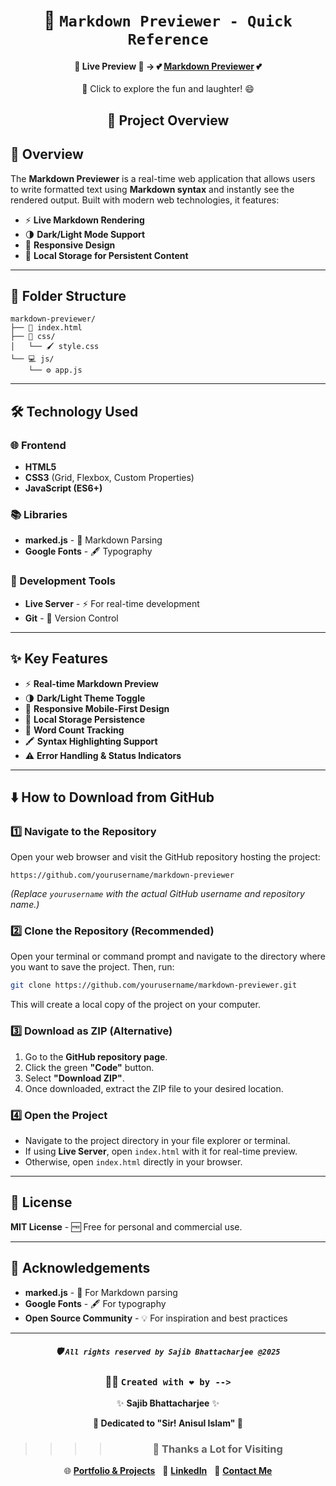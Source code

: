 <div align="center">

# 📝 `Markdown Previewer - Quick Reference`

#### 🌟 **Live Preview** 🌟 → 💕 [**Markdown Previewer**](https://sbc-elearning.netlify.app/) 💕

🎉 Click to explore the fun and laughter! 😄

## 🚀 Project Overview

</div>

## 🚀 Overview

The **Markdown Previewer** is a real-time web application that allows users to write formatted text using **Markdown syntax** and instantly see the rendered output. Built with modern web technologies, it features:

- ⚡ **Live Markdown Rendering**
- 🌗 **Dark/Light Mode Support**
- 📱 **Responsive Design**
- 💾 **Local Storage for Persistent Content**

---

## 📂 Folder Structure

```
markdown-previewer/
├── 📄 index.html
├── 🎨 css/
│   └── 🖌️ style.css
└── 💻 js/
    └── ⚙️ app.js
```

---

## 🛠️ Technology Used

### 🌐 Frontend

- **HTML5**
- **CSS3** (Grid, Flexbox, Custom Properties)
- **JavaScript (ES6+)**

### 📚 Libraries

- **marked.js** - 📝 Markdown Parsing
- **Google Fonts** - 🖋️ Typography

### 🔧 Development Tools

- **Live Server** - ⚡ For real-time development
- **Git** - 🔄 Version Control

---

## ✨ Key Features

- ⚡ **Real-time Markdown Preview**
- 🌗 **Dark/Light Theme Toggle**
- 📱 **Responsive Mobile-First Design**
- 💾 **Local Storage Persistence**
- 🔢 **Word Count Tracking**
- 🖍️ **Syntax Highlighting Support**
- ⚠️ **Error Handling & Status Indicators**

---

## ⬇️ How to Download from GitHub

### 1️⃣ Navigate to the Repository

Open your web browser and visit the GitHub repository hosting the project:

```
https://github.com/yourusername/markdown-previewer
```

_(Replace `yourusername` with the actual GitHub username and repository name.)_

### 2️⃣ Clone the Repository (Recommended)

Open your terminal or command prompt and navigate to the directory where you want to save the project. Then, run:

```bash
git clone https://github.com/yourusername/markdown-previewer.git
```

This will create a local copy of the project on your computer.

### 3️⃣ Download as ZIP (Alternative)

1. Go to the **GitHub repository page**.
2. Click the green **"Code"** button.
3. Select **"Download ZIP"**.
4. Once downloaded, extract the ZIP file to your desired location.

### 4️⃣ Open the Project

- Navigate to the project directory in your file explorer or terminal.
- If using **Live Server**, open `index.html` with it for real-time preview.
- Otherwise, open `index.html` directly in your browser.

---

## 📜 License

**MIT License** - 🆓 Free for personal and commercial use.

---

## 🙏 Acknowledgements

- **marked.js** - 📝 For Markdown parsing
- **Google Fonts** - 🖋️ For typography
- **Open Source Community** - 💡 For inspiration and best practices

---

<div align="center">

##### 🛡️ `All rights reserved by Sajib Bhattacharjee @2025`

### 👨‍💻 `Created with ❤️ by -->`

✨ **Sajib Bhattacharjee** ✨

**💖 Dedicated to "Sir! Anisul Islam" 💖**

> > > > ### 🙏 Thanks a Lot for Visiting

🌐 [**Portfolio & Projects**](https://github.com/Sajib-Bhattacharjee)  
💼 [**LinkedIn**](https://www.linkedin.com/in/sajib-bhattacharjee-42682a178/)  
📧 [**Contact Me**](mailto:sajibbhattacjarjee2000@gmail.com)

</div>
